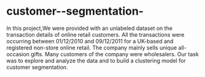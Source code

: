 # customer--segmentation-

In this project,We were provided with an unlabeled dataset
on the transaction details of online retail
customers. All the transactions were
occurring between 01/12/2010 and
09/12/2011 for a UK-based and registered
non-store online retail. The company mainly
sells unique all-occasion gifts. Many
customers of the company were wholesalers.
Our task was to explore and analyze the data
and to build a clustering model for customer
segmentation.
